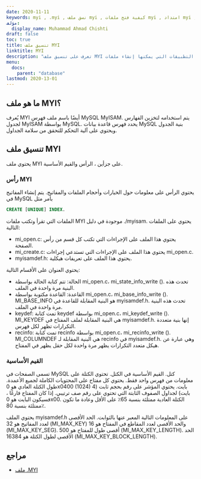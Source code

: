 ```yaml
---
date: 2020-11-11
keywords: myi , .myi , نسق ملف myi , كيفية فتح ملفات myi , امتداد myi , امتداد myi
مؤلف:
  display_name: Muhammad Ahmad Chishti
draft: false
toc: true
title: تنسيق ملف MYI
linktitle: MYI
description: "تعرف على تنسيق ملف MYI وواجهات برمجة التطبيقات التي يمكنها إنشاء ملفات MYI وفتحها."
menu:
  docs:
    parent: "database"
lastmod: 2020-13-01
---
```


## ما هو ملف MYI؟ ##

يُعرف MYI أيضًا باسم ملف فهرس MySQL MyISAM. يتم استخدامه لتخزين الفهارس لجدول MyISAM بواسطة MySQL. يحدد فهرس قاعدة بيانات MySQL بنية الجدول ويحتوي على آلية التحكم للتحقق من سلامة الجداول.

## تنسيق ملف MYI ##

يحتوي ملف MYI على جزأين ، الرأس والقيم الأساسية.

### رأس MYI ###

يحتوي الرأس على معلومات حول الخيارات وأحجام الملفات والمفاتيح. يتم إنشاء المفاتيح في MySQL بأمر مثل

```sql
CREATE [UNIQUE] INDEX.
```

الملفات التي تقرأ وتكتب ملفات MYI موجودة في دليل ./myisam. يحتوي على الملفات التالية:

- mi_open.c: يحتوي هذا الملف على الإجراءات التي تكتب كل قسم من رأس الصفحة.
- mi_create.c: يحتوي هذا الملف على الإجراءات التي تستدعي إجراءات mi_open.c.
- myisamdef.h: يحتوي هذا الملف على تعريفات هيكلية.

يحتوي العنوان على الأقسام التالية:

- الحالة: تتم كتابة الحالة بواسطة mi_open.c، mi_state_info_write (). تحدث هذه البنية مرة واحدة في الملف.
- القاعدة: القاعدة مكتوبة بواسطة mi_open.c، mi_base_info_write (). MI_BASE_INFO هو البنية المقابلة للقاعدة في myisamdef.h. تحدث هذه البنية مرة واحدة في الملف.
- keydef: تمت كتابة keydef بواسطة mi_open.c، mi_keydef_write (). MI_KEYDEF هي البنية المقابلة لملف المفتاح في myisamdef.h. إنها بنية متعددة التكرارات تظهر لكل فهرس.
- recinfo: تمت كتابة recinfo بواسطة mi_open.c، mi_recinfo_write (). MI_COLUMNDEF هي البنية المقابلة لـ recinfo في myisamdef.h. وهي عبارة عن هيكل متعدد التكرارات يظهر مرة واحدة لكل حقل يظهر في المفتاح.

### القيم الأساسية ###

تسمى الصفحات في MySQL كتل. القيم الأساسية في الكتل. تحتوي الكتلة على معلومات من فهرس واحد فقط. يحتوي كل مفتاح على المحتويات الكاملة لجميع الأعمدة. طول الكتلة العادي هو 0x0400 (1024) بايت. يحتوي المؤشر على رقم بحجم ثابت (4 بايت) لجداول الصفوف الثابتة التي تحتوي على رقم صف ترتيبي. إذا كان المفتاح فارغًا ، فسيكون البايت هو 0x00. الكتلة العادية ممتلئة بنسبة 65٪ على الأقل وعادة ما تكون ممتلئة بنسبة 80٪.

يحتوي الملف myisamdef.h على المعلومات التالية المعبر عنها بالثوابت. الحد الأقصى لعدد المفاتيح هو 32 (MI_MAX_KEY) والحد الأقصى لعدد المقاطع في المفتاح هو 16 (MI_MAX_KEY_SEG). أقصى طول للمفتاح هو 500 (MI_MAX_KEY_LENGTH). الحد الأقصى لطول الكتلة هو 16384 (MI_MAX_KEY_BLOCK_LENGTH).

## مراجع ##

- [ملف .MYI](https://dev.mysql.com/doc/internals/en/the-myi-file.html)

